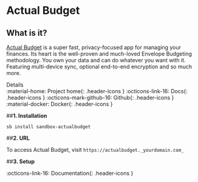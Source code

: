 # **Actual Budget**
## **What is it?**
[Actual Budget](https://actualbudget.org/) is a super fast, privacy-focused app for managing your finances. Its heart is the well-proven and much-loved Envelope Budgeting methodology.
You own your data and can do whatever you want with it. Featuring multi-device sync, optional end-to-end encryption and so much more.

Details			
:material-home: Project home{: .header-icons }	:octicons-link-16: Docs{: .header-icons }	:octicons-mark-github-16: Github{: .header-icons }	:material-docker: Docker{: .header-icons }

##**1. Installation**

``sb install sandbox-actualbudget``

##**2. URL**

To access Actual Budget, visit ``https://actualbudget._yourdomain.com_``

##**3. Setup**

:octicons-link-16: Documentation{: .header-icons }

